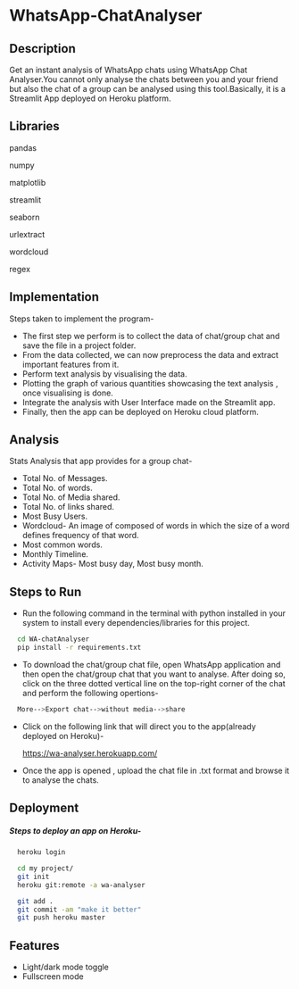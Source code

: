 
# WhatsApp-ChatAnalyser




## Description
Get an instant analysis of WhatsApp chats using WhatsApp Chat Analyser.You cannot only analyse the chats between you and your friend but also the chat of a group can be analysed using this tool.Basically, it is a Streamlit App deployed on Heroku platform.

## Libraries
pandas

numpy

matplotlib

streamlit

seaborn

urlextract

wordcloud

regex

## Implementation
Steps taken to implement the program-

- The first step we perform is to collect the data of chat/group chat and save the file in a project folder.
- From the data collected, we can now preprocess the data and extract important features from it.
- Perform text analysis by visualising the data.
- Plotting the graph of various quantities showcasing the text analysis , once visualising is done.
- Integrate the analysis with User Interface made on the Streamlit app.
- Finally, then the app can be deployed on Heroku cloud platform.


## Analysis
Stats Analysis that app provides for a group chat-

- Total No. of Messages.
- Total No. of words.
- Total No. of Media shared.
- Total No. of links shared.
- Most Busy Users.
- Wordcloud- An image of composed of words in which the size of a word defines frequency of that word.
- Most common words.
- Monthly Timeline. 
- Activity Maps- Most busy day, Most busy month.
## Steps to Run

- Run the following command in the terminal with python installed in your system to install every dependencies/libraries for this project.
```bash
  cd WA-chatAnalyser
  pip install -r requirements.txt
```
- To download the chat/group chat file, open WhatsApp application and then open the chat/group chat that you want to analyse. After doing so, click on the three dotted vertical line on the top-right corner of the chat and perform the following opertions-
```bash
  More-->Export chat-->without media-->share
```
- Click on the following link that will direct you to the app(already deployed on Heroku)-

    https://wa-analyser.herokuapp.com/
- Once the app is opened , upload the chat file in .txt format and browse it to analyse the chats.

## Deployment

##### Steps to deploy an app on Heroku-

```bash
  heroku login
```
```bash
  cd my project/
  git init
  heroku git:remote -a wa-analyser
```
```bash
  git add .
  git commit -am "make it better"
  git push heroku master

```
## Features

- Light/dark mode toggle
- Fullscreen mode



